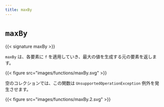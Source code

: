 ```yaml
---
title: maxBy
---
```


# `maxBy`

{{< signature maxBy >}}

`maxBy` は、各要素に `f` を適用していき、最大の値を生成する元の要素を返します。

{{< figure src="images/functions/maxBy.svg" >}}

空のコレクションでは、この関数は `UnsupportedOperationException` 例外を発生させます。

{{< figure src="images/functions/maxBy.2.svg" >}}
